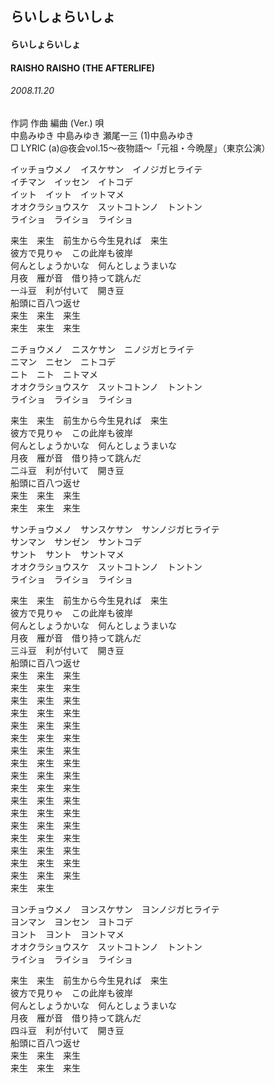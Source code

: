 ## らいしょらいしょ
#### らいしょらいしょ
#### RAISHO RAISHO (THE AFTERLIFE)
###### 2008.11.20


作詞  作曲  編曲 (Ver.)   唄   
中島みゆき   中島みゆき   瀬尾一三 (1)中島みゆき   
□ LYRIC (a)@夜会vol.15～夜物語～「元祖・今晩屋」（東京公演）   
   
イッチョウメノ　イスケサン　イノジガヒライテ   
イチマン　イッセン　イトコデ   
イット　イット　イットマメ   
オオクラショウスケ　スットコトンノ　トントン   
ライショ　ライショ　ライショ   
   
来生　来生　前生から今生見れば　来生   
彼方で見りゃ　この此岸も彼岸   
何んとしょうかいな　何んとしょうまいな   
月夜　雁が音　借り持って跳んだ   
一斗豆　利が付いて　開き豆   
船頭に百八つ返せ   
来生　来生　来生   
来生　来生　来生   
   
ニチョウメノ　ニスケサン　ニノジガヒライテ   
ニマン　ニセン　ニトコデ   
ニト　ニト　ニトマメ   
オオクラショウスケ　スットコトンノ　トントン   
ライショ　ライショ　ライショ   
   
来生　来生　前生から今生見れば　来生   
彼方で見りゃ　この此岸も彼岸   
何んとしょうかいな　何んとしょうまいな   
月夜　雁が音　借り持って跳んだ   
二斗豆　利が付いて　開き豆   
船頭に百八つ返せ   
来生　来生　来生   
来生　来生　来生   
   
サンチョウメノ　サンスケサン　サンノジガヒライテ   
サンマン　サンゼン　サントコデ   
サント　サント　サントマメ   
オオクラショウスケ　スットコトンノ　トントン   
ライショ　ライショ　ライショ   
   
来生　来生　前生から今生見れば　来生   
彼方で見りゃ　この此岸も彼岸   
何んとしょうかいな　何んとしょうまいな   
月夜　雁が音　借り持って跳んだ   
三斗豆　利が付いて　開き豆   
船頭に百八つ返せ   
来生　来生　来生   
来生　来生　来生   
来生　来生　来生   
来生　来生　来生   
来生　来生　来生   
来生　来生　来生   
来生　来生　来生   
来生　来生　来生   
来生　来生　来生   
来生　来生　来生   
来生　来生　来生   
来生　来生　来生   
来生　来生　来生   
来生　来生　来生   
来生　来生　来生   
来生　来生　来生   
来生　来生　来生   
来生　来生   
   
ヨンチョウメノ　ヨンスケサン　ヨンノジガヒライテ   
ヨンマン　ヨンセン　ヨトコデ   
ヨント　ヨント　ヨントマメ   
オオクラショウスケ　スットコトンノ　トントン   
ライショ　ライショ　ライショ   
   
来生　来生　前生から今生見れば　来生   
彼方で見りゃ　この此岸も彼岸   
何んとしょうかいな　何んとしょうまいな   
月夜　雁が音　借り持って跳んだ   
四斗豆　利が付いて　開き豆   
船頭に百八つ返せ   
来生　来生　来生   
来生　来生　来生   